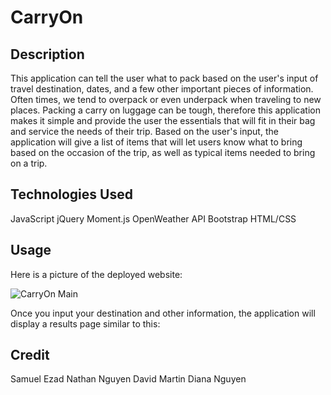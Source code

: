 # CarryOn

## Description
This application  can tell the user what to pack based on the user's input of travel destination, dates, and a few other important pieces of information. Often times, we tend to overpack or even underpack when traveling to new places. Packing a carry on luggage can be tough, therefore this application makes it simple and provide the user the essentials that will fit in their bag and service the needs of their trip. Based on the user's input, the application will give a list of items that will let users know what to bring based on the occasion of the trip, as well as typical items needed to bring on a trip. 

## Technologies Used
JavaScript
jQuery
Moment.js
OpenWeather API
Bootstrap
HTML/CSS

## Usage
Here is a picture of the deployed website:

![CarryOn Main](https://user-images.githubusercontent.com/113863838/201611489-6c3918ca-54e0-4760-9329-dcd5057952ae.JPG)

Once you input your destination and other information, the application will display a results page similar to this:


## Credit
Samuel Ezad
Nathan Nguyen
David Martin
Diana Nguyen
